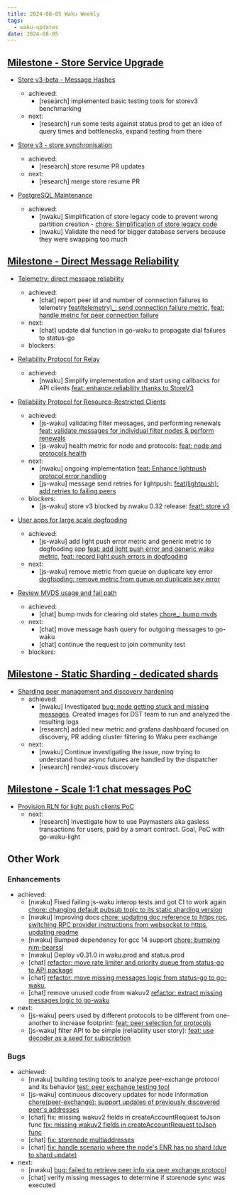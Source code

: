 ```yaml
---
title: 2024-08-05 Waku Weekly
tags:
  - waku-updates
date: 2024-08-05
---
```


## [Milestone - Store Service Upgrade](https://github.com/waku-org/pm/milestone/28)

- [Store v3-beta - Message Hashes](https://github.com/waku-org/pm/issues/131)
  - achieved:
    - [research] implemented basic testing tools for storev3 benchmarking
  - next:
    - [research] run some tests against status.prod to get an idea of query times and bottlenecks, expand testing from there

- [Store v3 - store synchronisation](https://github.com/waku-org/pm/issues/132)
  - achieved:
    - [research] store resume PR updates
  - next:
    - [research] merge store resume PR

- [PostgreSQL Maintenance](https://github.com/waku-org/pm/issues/119)
  - achieved:
    - [nwaku] Simplification of store legacy code to prevent wrong partition creation - [chore: Simplification of store legacy code](https://github.com/waku-org/nwaku/pull/2931)
    - [nwaku] Validate the need for bigger database servers because they were swapping too much


## [Milestone - Direct Message Reliability](https://github.com/waku-org/pm/milestone/29)

- [Telemetry: direct message reliability](https://github.com/waku-org/pm/issues/182)
  - achieved:
    - [chat] report peer id and number of connection failures to telemetry [feat(telemetry)_: send connection failure metric](https://github.com/status-im/status-go/pull/5518), [feat: handle metric for peer connection failure](https://github.com/status-im/telemetry/pull/27)
  - next:
    - [chat] update dial function in go-waku to propagate dial failures to status-go
  - blockers:

- [Reliability Protocol for Relay](https://github.com/waku-org/pm/issues/184)
  - achieved:
    - [nwaku] Simplify implementation and start using callbacks for API clients [feat: enhance reliability thanks to StoreV3](https://github.com/waku-org/nwaku/issues/2819)

- [Reliability Protocol for Resource-Restricted Clients](https://github.com/waku-org/pm/issues/186)
  - achieved:
    - [js-waku] validating filter messages, and performing renewals [feat: validate messages for individual filter nodes & perform renewals](https://github.com/waku-org/js-waku/pull/2057)
    - [js-waku] health metric for node and protocols: [feat: node and protocols health](https://github.com/waku-org/js-waku/pull/2080)
  - next:
    - [nwaku] ongoing implementation [feat: Enhance lightpush protocol error handling](https://github.com/waku-org/nwaku/issues/2722)
    - [js-waku] message send retries for lightpush: [feat(lightpush): add retries to failing peers](https://github.com/waku-org/js-waku/issues/2069)
  - blockers:
    - [js-waku] store v3 blocked by nwaku 0.32 release: [feat!: store v3](https://github.com/waku-org/js-waku/pull/2036)

- [User apps for large scale dogfooding](https://github.com/waku-org/pm/issues/188)
  - achieved:
    - [js-waku] add light push error metric and generic metric to dogfooding app [feat: add light push error and generic waku metric](https://github.com/status-im/telemetry/pull/33), [feat: record light push errors in dogfooding](https://github.com/waku-org/lab.waku.org/pull/79)
  - next:
    - [js-waku] remove metric from queue on duplicate key error [dogfooding: remove metric from queue on duplicate key error](https://github.com/waku-org/lab.waku.org/issues/82)

- [Review MVDS usage and fail path](https://github.com/waku-org/pm/issues/189)
  - achieved:
    - [chat] bump mvds for clearing old states [chore_: bump mvds](https://github.com/status-im/status-go/pull/5623)
  - next:
    - [chat] move message hash query for outgoing messages to go-waku
    - [chat] continue the request to join community test
  - blockers:

## [Milestone - Static Sharding - dedicated shards](https://github.com/waku-org/pm/milestone/31)

- [Sharding peer management and discovery hardening](https://github.com/waku-org/pm/issues/172)
  - achieved:
    - [nwaku] Investigated [bug: node getting stuck and missing messages](https://github.com/waku-org/nwaku/issues/2921). Created images for DST team to run and analyzed the resulting logs
    - [research]  added new metric and grafana dashboard focused on discovery, PR adding cluster filtering to Waku peer exchange
  - next:
    - [nwaku] Continue investigating the issue, now trying to understand how async futures are handled by the dispatcher
    - [research] rendez-vous discovery

## [Milestone - Scale 1:1 chat messages PoC](https://github.com/waku-org/pm/milestone/35)

- [Provision RLN for light push clients PoC](https://github.com/waku-org/pm/issues/206)
  - next:
    - [research] Investigate how to use Paymasters aka gasless transactions for users, paid by a smart contract. Goal, PoC with go-waku-light

## Other Work

### Enhancements

- achieved:
  - [nwaku] Fixed failing js-waku interop tests and got CI to work again [chore: changing default pubsub topic to its static sharding version](https://github.com/waku-org/js-waku/pull/2083)
  - [nwaku] Improving docs [chore: updating doc reference to https rpc](https://github.com/waku-org/nwaku/pull/2937), [switching RPC provider instructions from websocket to https](https://github.com/waku-org/docs.waku.org/pull/205), [updating readme](https://github.com/waku-org/nwaku-compose/pull/109)
  - [nwaku] Bumped dependency for gcc 14 support [chore: bumping nim-bearssl](https://github.com/waku-org/nwaku/pull/2936)
  - [nwaku] Deploy v0.31.0 in waku.prod and status.prod
  - [chat] [refactor: move rate limiter and priority queue from status-go to API package](https://github.com/waku-org/go-waku/pull/1171)
  - [chat] [refactor: move missing messages logic from status-go to go-waku](https://github.com/waku-org/go-waku/pull/1174), [](https://github.com/status-im/status-go/pull/5638)
  - [chat] remove unused code from wakuv2 [refactor: extract missing messages logic to go-waku](https://github.com/status-im/status-go/pull/5651)
- next:
  - [js-waku] peers used by different protocols to be different from one-another to increase footprint: [feat: peer selection for protocols](https://github.com/waku-org/js-waku/issues/2074)
  - [js-waku] filter API to be simple (reliability user story): [feat: use decoder as a seed for subscription](https://github.com/waku-org/js-waku/issues/2034)


### Bugs

- achieved:
  - [nwaku] building testing tools to analyze peer-exchange protocol and its behavior [test: peer exchange testing tool](https://github.com/waku-org/nwaku/pull/2940)
  - [js-waku] continuous discovery updates for node information [chore(peer-exchange): support updates of previously discovered peer's addresses](https://github.com/waku-org/js-waku/issues/2051)
  - [chat] fix: missing wakuv2 fields in createAccountRequest toJson func [fix: missing wakuv2 fields in createAccountRequest toJson func](https://github.com/status-im/status-desktop/pull/15876)
  - [chat] [fix: storenode multiaddresses](https://github.com/status-im/status-go/pull/5630)
  - [chat] [fix: handle scenario where the node's ENR has no shard (due to shard update)](https://github.com/waku-org/go-waku/pull/1176)
- next:
  - [nwaku] [bug: failed to retrieve peer info via peer exchange protocol](https://github.com/waku-org/nwaku/issues/2875)
  - [chat] verify missing messages to determine if storenode sync was executed
